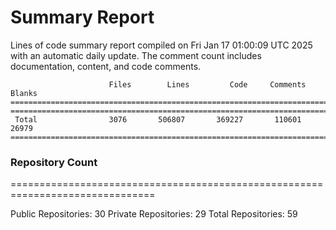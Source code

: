 # Summary Report
Lines of code summary report compiled on Fri Jan 17 01:00:09 UTC 2025 with an automatic daily update. The comment count includes documentation, content, and code comments.
```
                      Files        Lines         Code     Comments       Blanks
===============================================================================
===============================================================================
 Total                3076       506807       369227       110601        26979
===============================================================================
```

### Repository Count
===============================================================================

Public Repositories: 30
Private Repositories: 29
Total Repositories: 59

